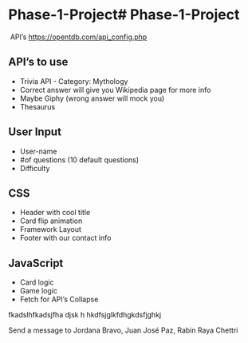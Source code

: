 # Phase-1-Project# Phase-1-Project
​
API’s
https://opentdb.com/api_config.php
## API’s to use
-	Trivia API - Category: Mythology
-	Correct answer will give you Wikipedia page for more info
-	Maybe Giphy (wrong answer will mock you)
-	Thesaurus 
## User Input
-	User-name
-	#of questions (10 default questions)
-	Difficulty
## CSS
-	Header with cool title
-	Card flip animation
-	Framework Layout
-	Footer with our contact info
​
## JavaScript
-	Card logic
-	Game logic
-	Fetch for API’s
Collapse

fkadslhfkadsjfha djsk h
hkdfsjglkfdhgkdsfjghkj


Send a message to Jordana Bravo, Juan José Paz, Rabin Raya Chettri










